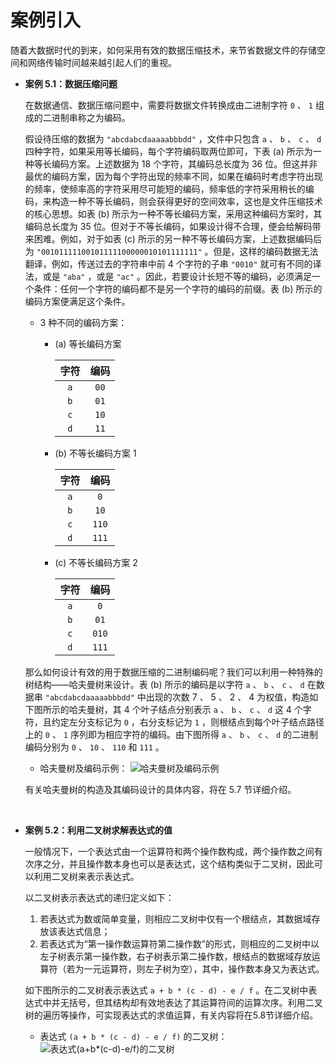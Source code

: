 # 案例引入
随着大数据时代的到来，如何采用有效的数据压缩技术，来节省数据文件的存储空间和网络传输时间越来越引起人们的重视。

- **案例 5.1：数据压缩问题**
  
  在数据通信、数据压缩问题中，需要将数据文件转换成由二进制字符 `0` 、 `1` 组成的二进制串称之为编码。
  
  假设待压缩的数据为 `"abcdabcdaaaaabbbdd"` ，文件中只包含 `a` 、 `b` 、 `c` 、 `d` 四种字符，如果采用等长编码，每个字符编码取两位即可，下表 (a) 所示为一种等长编码方案。上述数据为 $18$ 个字符，其编码总长度为 $36$ 位。但这并非最优的编码方案，因为每个字符出现的频率不同，如果在编码时考虑字符出现的频率，使频率高的字符采用尽可能短的编码，频率低的字符采用稍长的编码，来构造一种不等长编码，则会获得更好的空间效率，这也是文件压缩技术的核心思想。如表 (b) 所示为一种不等长编码方案，采用这种编码方案时，其编码总长度为 $35$ 位。但对于不等长编码，如果设计得不合理，便会给解码带来困难。例如，对于如表 (c) 所示的另一种不等长编码方案，上述数据编码后为 `"00101111100101111100000010101111111"` 。但是，这样的编码数据无法翻译，例如，传送过去的字符串中前 4 个字符的子串 `"0010"` 就可有不同的译法，或是 `"aba"` ，或是 `"ac"` 。因此，若要设计长短不等的编码，必须满足一个条件：任何一个字符的编码都不是另一个字符的编码的前缀。表 (b) 所示的编码方案便满足这个条件。
  
  - 3 种不同的编码方案：
    
    - (a) 等长编码方案
  
      | 字符 | 编码 |
      |:----:|:----:|
      |  `a` | `00` |
      |  `b` | `01` |
      |  `c` | `10` |
      |  `d` | `11` |
  
    - (b) 不等长编码方案 1
  
      | 字符 |  编码 |
      |:----:|:-----:|
      |  `a` |  `0`  |
      |  `b` |  `10` |
      |  `c` | `110` |
      |  `d` | `111` |
  
    - (c) 不等长编码方案 2
  
      | 字符 |  编码 |
      |:----:|:-----:|
      |  `a` |  `0`  |
      |  `b` |  `01` |
      |  `c` | `010` |
      |  `d` | `111` |
  
  
  那么如何设计有效的用于数据压缩的二进制编码呢？我们可以利用一种特殊的树结构——哈夫曼树来设计。表 (b) 所示的编码是以字符 `a` 、 `b` 、 `c` 、 `d` 在数据串 `"abcdabcdaaaaabbbdd"` 中出现的次数 $7$ 、 $5$ 、 $2$ 、 $4$ 为权值，构造如下图所示的哈夫曼树，其 4 个叶子结点分别表示 `a` 、 `b` 、 `c` 、 `d` 这 4 个字符，且约定左分支标记为 `0` ，右分支标记为 `1` ，则根结点到每个叶子结点路径上的 `0` 、 `1` 序列即为相应字符的编码。由下图所得 `a` 、 `b` 、 `c` 、 `d` 的二进制编码分别为 `0` 、 `10` 、 `110` 和 `111` 。

  - 哈夫曼树及编码示例：
    ![哈夫曼树及编码示例](https://static.owo.cab/notes/image/cs/ds/chapter05/哈夫曼树及编码示例.webp "哈夫曼树及编码示例")

  有关哈夫曼树的构造及其编码设计的具体内容，将在 5.7 节详细介绍。

<br>

- **案例 5.2：利用二叉树求解表达式的值**
  
  一般情况下，一个表达式由一个运算符和两个操作数构成，两个操作数之间有次序之分，并且操作数本身也可以是表达式，这个结构类似于二叉树，因此可以利用二叉树来表示表达式。
  
  以二叉树表示表达式的递归定义如下：
  1. 若表达式为数或简单变量，则相应二叉树中仅有一个根结点，其数据域存放该表达式信息；
  2. 若表达式为“第一操作数运算符第二操作数”的形式，则相应的二叉树中以左子树表示第一操作数，右子树表示第二操作数，根结点的数据域存放运算符（若为一元运算符，则左子树为空），其中，操作数本身又为表达式。
  
  如下图所示的二叉树表示表达式 `a + b * (c - d) - e / f` 。在二叉树中表达式中并无括号，但其结构却有效地表达了其运算符间的运算次序。利用二叉树的遍历等操作，可实现表达式的求值运算，有关内容将在5.8节详细介绍。
  
  - 表达式 `(a + b * (c - d) - e / f)` 的二叉树：
    ![表达式(a+b*(c-d)-e/f)的二叉树](https://static.owo.cab/notes/image/cs/ds/chapter05/表达式的二叉树.webp "表达式(a+b*(c-d)-e/f)的二叉树")
